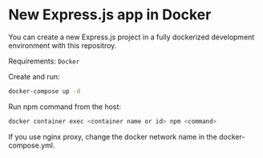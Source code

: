# New Express.js app in Docker

You can create a new Express.js project in a fully dockerized development environment with this repositroy.

Requirements: `Docker`

Create and run:

```sh
docker-compose up -d
```

Run npm command from the host:

```sh
docker container exec <container name or id> npm <command>
```

If you use nginx proxy, change the docker network name in the docker-compose.yml.
